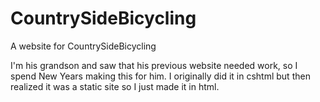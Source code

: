 # CountrySideBicycling
A website for CountrySideBicycling

I'm his grandson and saw that his previous website needed work, so I spend New Years making this for him.
I originally did it in cshtml but then realized it was a static site so I just made it in html.
